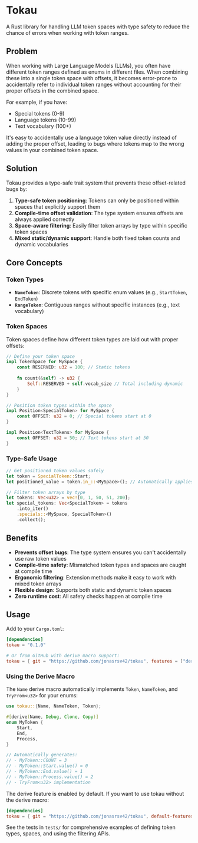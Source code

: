 # Tokau

A Rust library for handling LLM token spaces with type safety to reduce the chance of errors when working with token ranges.

## Problem

When working with Large Language Models (LLMs), you often have different token ranges defined as enums in different files. When combining these into a single token space with offsets, it becomes error-prone to accidentally refer to individual token ranges without accounting for their proper offsets in the combined space.

For example, if you have:
- Special tokens (0-9)  
- Language tokens (10-99)
- Text vocabulary (100+)

It's easy to accidentally use a language token value directly instead of adding the proper offset, leading to bugs where tokens map to the wrong values in your combined token space.

## Solution

Tokau provides a type-safe trait system that prevents these offset-related bugs by:

1. **Type-safe token positioning**: Tokens can only be positioned within spaces that explicitly support them
2. **Compile-time offset validation**: The type system ensures offsets are always applied correctly
3. **Space-aware filtering**: Easily filter token arrays by type within specific token spaces
4. **Mixed static/dynamic support**: Handle both fixed token counts and dynamic vocabularies

## Core Concepts

### Token Types

- **`NameToken`**: Discrete tokens with specific enum values (e.g., `StartToken`, `EndToken`)
- **`RangeToken`**: Contiguous ranges without specific instances (e.g., text vocabulary)

### Token Spaces

Token spaces define how different token types are laid out with proper offsets:

```rust
// Define your token space
impl TokenSpace for MySpace {
    const RESERVED: u32 = 100; // Static tokens
    
    fn count(&self) -> u32 {
        Self::RESERVED + self.vocab_size // Total including dynamic
    }
}

// Position token types within the space
impl Position<SpecialToken> for MySpace {
    const OFFSET: u32 = 0; // Special tokens start at 0
}

impl Position<TextTokens> for MySpace {
    const OFFSET: u32 = 50; // Text tokens start at 50
}
```

### Type-Safe Usage

```rust
// Get positioned token values safely
let token = SpecialToken::Start;
let positioned_value = token.in_::<MySpace>(); // Automatically applies offset

// Filter token arrays by type
let tokens: Vec<u32> = vec![0, 1, 50, 51, 200];
let special_tokens: Vec<SpecialToken> = tokens
    .into_iter()
    .specials::<MySpace, SpecialToken>()
    .collect();
```

## Benefits

- **Prevents offset bugs**: The type system ensures you can't accidentally use raw token values
- **Compile-time safety**: Mismatched token types and spaces are caught at compile time  
- **Ergonomic filtering**: Extension methods make it easy to work with mixed token arrays
- **Flexible design**: Supports both static and dynamic token spaces
- **Zero runtime cost**: All safety checks happen at compile time

## Usage

Add to your `Cargo.toml`:

```toml
[dependencies]
tokau = "0.1.0"

# Or from GitHub with derive macro support:
tokau = { git = "https://github.com/jonasrsv42/tokau", features = ["derive"] }
```

### Using the Derive Macro

The `Name` derive macro automatically implements `Token`, `NameToken`, and `TryFrom<u32>` for your enums:

```rust
use tokau::{Name, NameToken, Token};

#[derive(Name, Debug, Clone, Copy)]
enum MyToken {
    Start,
    End,
    Process,
}

// Automatically generates:
// - MyToken::COUNT = 3
// - MyToken::Start.value() = 0
// - MyToken::End.value() = 1
// - MyToken::Process.value() = 2
// - TryFrom<u32> implementation
```

The derive feature is enabled by default. If you want to use tokau without the derive macro:

```toml
[dependencies]
tokau = { git = "https://github.com/jonasrsv42/tokau", default-features = false }
```

See the tests in `tests/` for comprehensive examples of defining token types, spaces, and using the filtering APIs.

